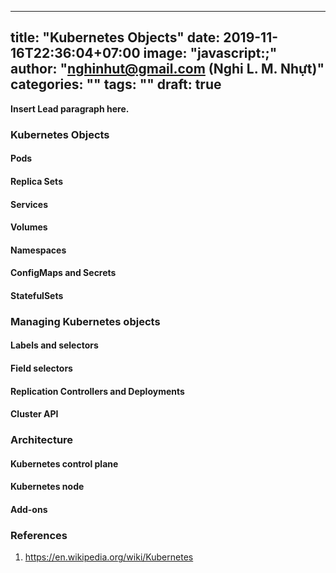 
---
title: "Kubernetes Objects"
date: 2019-11-16T22:36:04+07:00
image: "javascript:;"
author: "nghinhut@gmail.com (Nghi L. M. Nhựt)"
categories: ""
tags: ""
draft: true
---

**Insert Lead paragraph here.**

<!--more-->

### Kubernetes Objects

#### Pods
#### Replica Sets
#### Services
#### Volumes
#### Namespaces
#### ConfigMaps and Secrets
#### StatefulSets

### Managing Kubernetes objects
#### Labels and selectors
#### Field selectors
#### Replication Controllers and Deployments
#### Cluster API


### Architecture
#### Kubernetes control plane
#### Kubernetes node
#### Add-ons

### References
1. https://en.wikipedia.org/wiki/Kubernetes
